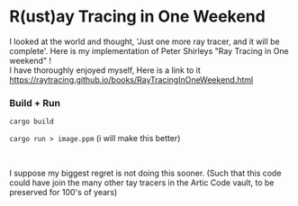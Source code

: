 
# R(ust)ay Tracing in One  Weekend


I looked at the world and thought, 'Just one more ray tracer, and it will be complete'.
Here is my implementation of Peter Shirleys "Ray Tracing in One weekend" !<br/>
I have thoroughly enjoyed myself,
Here is a link to it https://raytracing.github.io/books/RayTracingInOneWeekend.html

  
### Build + Run

`cargo build`  <br  />

`cargo run > image.ppm` (i will make this better)

 <br  />

I suppose my biggest regret is not doing this sooner.
(Such that this code could have join the many other tay tracers in the Artic Code vault, to be preserved for 100's of years)

